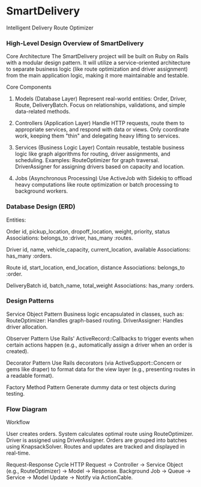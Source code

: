 # SmartDelivery
Intelligent Delivery Route Optimizer

### High-Level Design Overview of SmartDelivery
Core Architecture
The SmartDelivery project will be built on Ruby on Rails with a modular design pattern. It will utilize a service-oriented architecture to separate business logic (like route optimization and driver assignment) from the main application logic, making it more maintainable and testable.

Core Components

1. Models (Database Layer)
Represent real-world entities: Order, Driver, Route, DeliveryBatch.
Focus on relationships, validations, and simple data-related methods.

2. Controllers (Application Layer)
Handle HTTP requests, route them to appropriate services, and respond with data or views.
Only coordinate work, keeping them "thin" and delegating heavy lifting to services.

3. Services (Business Logic Layer)
Contain reusable, testable business logic like graph algorithms for routing, driver assignments, and scheduling.
Examples:
RouteOptimizer for graph traversal.
DriverAssigner for assigning drivers based on capacity and location.

4. Jobs (Asynchronous Processing)
Use ActiveJob with Sidekiq to offload heavy computations like route optimization or batch processing to background workers.

### Database Design (ERD)
Entities:

Order
id, pickup_location, dropoff_location, weight, priority, status
Associations: belongs_to :driver, has_many :routes.

Driver
id, name, vehicle_capacity, current_location, available
Associations: has_many :orders.

Route
id, start_location, end_location, distance
Associations: belongs_to :order.

DeliveryBatch
id, batch_name, total_weight
Associations: has_many :orders.

### Design Patterns

Service Object Pattern
Business logic encapsulated in classes, such as:
RouteOptimizer: Handles graph-based routing.
DriverAssigner: Handles driver allocation.

Observer Pattern
Use Rails' ActiveRecord::Callbacks to trigger events when certain actions happen (e.g., automatically assign a driver when an order is created).

Decorator Pattern
Use Rails decorators (via ActiveSupport::Concern or gems like draper) to format data for the view layer (e.g., presenting routes in a readable format).

Factory Method Pattern
Generate dummy data or test objects during testing.

### Flow Diagram
Workflow

User creates orders.
System calculates optimal route using RouteOptimizer.
Driver is assigned using DriverAssigner.
Orders are grouped into batches using KnapsackSolver.
Routes and updates are tracked and displayed in real-time.

Request-Response Cycle
HTTP Request → Controller → Service Object (e.g., RouteOptimizer) → Model → Response.
Background Job → Queue → Service → Model Update → Notify via ActionCable.
